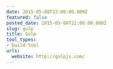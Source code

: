 ```yaml
---
date: 2015-05-08T22:00:00.000Z
featured: false
posted_date: 2015-05-08T22:00:00.000Z
slug: gulp
title: Gulp
tool_types:
- build-tool
urls:
  website: http://gulpjs.com/
---
```


